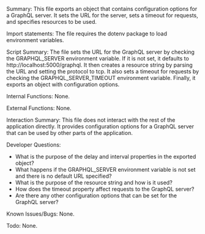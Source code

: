 Summary:
This file exports an object that contains configuration options for a GraphQL server. It sets the URL for the server, sets a timeout for requests, and specifies resources to be used.

Import statements:
The file requires the dotenv package to load environment variables.

Script Summary:
The file sets the URL for the GraphQL server by checking the GRAPHQL_SERVER environment variable. If it is not set, it defaults to http://localhost:5000/graphql. It then creates a resource string by parsing the URL and setting the protocol to tcp. It also sets a timeout for requests by checking the GRAPHQL_SERVER_TIMEOUT environment variable. Finally, it exports an object with configuration options.

Internal Functions:
None.

External Functions:
None.

Interaction Summary:
This file does not interact with the rest of the application directly. It provides configuration options for a GraphQL server that can be used by other parts of the application.

Developer Questions:
- What is the purpose of the delay and interval properties in the exported object?
- What happens if the GRAPHQL_SERVER environment variable is not set and there is no default URL specified?
- What is the purpose of the resource string and how is it used?
- How does the timeout property affect requests to the GraphQL server?
- Are there any other configuration options that can be set for the GraphQL server? 

Known Issues/Bugs:
None.

Todo:
None.